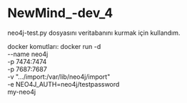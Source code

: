 # NewMind_-dev_4

neo4j-test.py dosyasını veritabanını kurmak için kullandım.

docker komutları:
docker run -d \
  --name neo4j \
  -p 7474:7474 \
  -p 7687:7687 \
  -v ".../import:/var/lib/neo4j/import" \
  -e NEO4J_AUTH=neo4j/testpassword \
  my-neo4j

